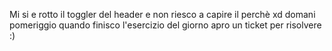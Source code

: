 Mi si e rotto il toggler del header e non riesco a capire il perchè xd domani pomeriggio quando finisco l'esercizio del giorno apro un ticket per risolvere :)